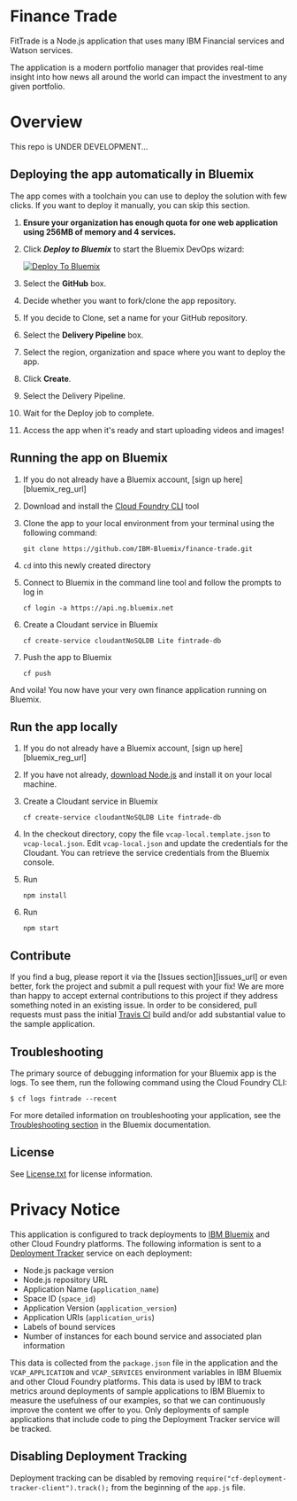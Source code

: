 # Finance Trade
FitTrade is a Node.js application that uses many IBM Financial services and Watson services.  

The application is a modern portfolio manager that provides real-time insight into how news all around the world can impact the investment to any given portfolio.

# Overview

This repo is UNDER DEVELOPMENT...

## Deploying the app automatically in Bluemix

The app comes with a toolchain you can use to deploy the solution with few clicks. If you want to deploy it manually, you can skip this section.

1. **Ensure your organization has enough quota for one web application using 256MB of memory and 4 services.**

1. Click ***Deploy to Bluemix*** to start the Bluemix DevOps wizard:

   [![Deploy To Bluemix](https://console.bluemix.net/devops/graphics/create_toolchain_button.png)](https://console.bluemix.net/devops/setup/deploy/?repository=https://github.com/IBM-Bluemix/finance-trade&branch=toolchain)

1. Select the **GitHub** box.

1. Decide whether you want to fork/clone the app repository.

1. If you decide to Clone, set a name for your GitHub repository.

1. Select the **Delivery Pipeline** box.

1. Select the region, organization and space where you want to deploy the app.

1. Click **Create**.

1. Select the Delivery Pipeline.

1. Wait for the Deploy job to complete.

1. Access the app when it's ready and start uploading videos and images!

## Running the app on Bluemix

1. If you do not already have a Bluemix account, [sign up here][bluemix_reg_url]

1. Download and install the [Cloud Foundry CLI][cloud_foundry_url] tool

1. Clone the app to your local environment from your terminal using the following command:

   ```
   git clone https://github.com/IBM-Bluemix/finance-trade.git
   ```

1. `cd` into this newly created directory

1. Connect to Bluemix in the command line tool and follow the prompts to log in

   ```
   cf login -a https://api.ng.bluemix.net
   ```

1. Create a Cloudant service in Bluemix

   ```
   cf create-service cloudantNoSQLDB Lite fintrade-db
   ```

1. Push the app to Bluemix

   ```
   cf push
   ```

And voila! You now have your very own finance application running on Bluemix.

## Run the app locally

1. If you do not already have a Bluemix account, [sign up here][bluemix_reg_url]

1. If you have not already, [download Node.js][download_node_url] and install it on your local machine.

1. Create a Cloudant service in Bluemix

   ```
   cf create-service cloudantNoSQLDB Lite fintrade-db
   ```

1. In the checkout directory, copy the file ```vcap-local.template.json``` to ```vcap-local.json```. Edit ```vcap-local.json``` and update the credentials for the Cloudant. You can retrieve the service credentials from the Bluemix console.

1. Run

   ```
   npm install
   ```

1. Run

   ```
   npm start
   ```

## Contribute

If you find a bug, please report it via the [Issues section][issues_url] or even better, fork the project and submit a pull request with your fix! We are more than happy to accept external contributions to this project if they address something noted in an existing issue.  In order to be considered, pull requests must pass the initial [Travis CI][travis_url] build and/or add substantial value to the sample application.

## Troubleshooting

The primary source of debugging information for your Bluemix app is the logs. To see them, run the following command using the Cloud Foundry CLI:

   ```
   $ cf logs fintrade --recent
   ```

For more detailed information on troubleshooting your application, see the [Troubleshooting section](https://www.ng.bluemix.net/docs/troubleshoot/tr.html) in the Bluemix documentation.

## License

See [License.txt](License.txt) for license information.

# Privacy Notice

This application is configured to track deployments to [IBM Bluemix](http://www.ibm.com/cloud-computing/bluemix/) and other Cloud Foundry platforms. The following information is sent to a [Deployment Tracker](https://github.com/IBM-Bluemix/cf-deployment-tracker-service) service on each deployment:

* Node.js package version
* Node.js repository URL
* Application Name (`application_name`)
* Space ID (`space_id`)
* Application Version (`application_version`)
* Application URIs (`application_uris`)
* Labels of bound services
* Number of instances for each bound service and associated plan information

This data is collected from the `package.json` file in the application and the `VCAP_APPLICATION` and `VCAP_SERVICES` environment variables in IBM Bluemix and other Cloud Foundry platforms. This data is used by IBM to track metrics around deployments of sample applications to IBM Bluemix to measure the usefulness of our examples, so that we can continuously improve the content we offer to you. Only deployments of sample applications that include code to ping the Deployment Tracker service will be tracked.

## Disabling Deployment Tracking

Deployment tracking can be disabled by removing `require("cf-deployment-tracker-client").track();` from the beginning of the `app.js` file.

[bluemix_signup_url]: https://console.bluemix.net/?cm_mmc=GitHubReadMe
[cloud_foundry_url]: https://github.com/cloudfoundry/cli
[download_node_url]: https://nodejs.org/download/
[travis_url]: https://travis-ci.org/
